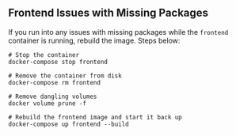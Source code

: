 ## Frontend Issues with Missing Packages
If you run into any issues with missing packages while the `frontend` container is running, rebuild the image.
Steps below:

```shell
# Stop the container
docker-compose stop frontend

# Remove the container from disk
docker-compose rm frontend

# Remove dangling volumes
docker volume prune -f

# Rebuild the frontend image and start it back up
docker-compose up frontend --build
```
